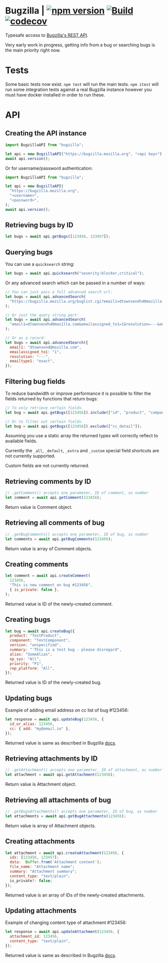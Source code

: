 # Bugzilla | [![npm version](https://badgen.net/npm/v/bugzilla)](https://www.npmjs.com/package/bugzilla) [![Build](https://github.com/Mossop/bugzilla-ts/actions/workflows/build.yml/badge.svg)](https://github.com/Mossop/bugzilla-ts/actions/workflows/build.yml) [![codecov](https://codecov.io/gh/Mossop/bugzilla-ts/branch/main/graph/badge.svg)](https://codecov.io/gh/Mossop/bugzilla-ts)

Typesafe access to [Bugzilla's REST API](https://bugzilla.readthedocs.io/en/latest/api/index.html).

Very early work in progress, getting info from a bug or searching bugs is the main priority right
now.

# Tests

Some basic tests now exist. `npm test` will run the main tests. `npm itest` will run some
integration tests against a real Bugzilla instance however you must have docker installed
in order to run these.

# API

## Creating the API instance

```javascript
import BugzillaAPI from "bugzilla";

let api = new BugzillaAPI("https://bugzilla.mozilla.org", "<api key>");
await api.version();
```

Or for username/password authentication:

```javascript
import BugzillaAPI from "bugzilla";

let api = new BugzillaAPI(
  "https://bugzilla.mozilla.org",
  "<username>",
  "<password>",
);
await api.version();
```

## Retrieving bugs by ID

```javascript
let bugs = await api.getBugs([123456, 123457]);
```

## Querying bugs

You can use a `quicksearch` string:

```javascript
let bugs = await api.quicksearch("severity:blocker,critical");
```

Or any advanced search which can be passed in a number of ways:

```javascript
// You can just pass a full advanced search url:
let bugs = await api.advancedSearch(
  "https://bugzilla.mozilla.org/buglist.cgi?email1=dtownsend%40mozilla.com&emailassigned_to1=1&resolution=---&emailtype1=exact&list_id=15603348",
);

// Or just the query string part:
let bugs = await api.advancedSearch(
  "email1=dtownsend%40mozilla.com&emailassigned_to1=1&resolution=---&emailtype1=exact&list_id=15603348",
);

// Or as a record:
let bugs = await api.advancedSearch({
  email1: "dtownsend@mozilla.com",
  emailassigned_to1: "1",
  resolution: "---",
  emailtype1: "exact",
});
```

## Filtering bug fields

To reduce bandwidth or improve performance it is possible to filter the fields returned by functions
that return bugs:

```javascript
// To only retrieve certain fields.
let bug = await api.getBugs([123456]).include(["id", "product", "component"]);

// Or to filter out certain fields.
let bug = await api.getBugs([123456]).exclude(["cc_detail"]);
```

Assuming you use a static array the returned types will correctly reflect to available fields.

Currently the `_all`, `_default`, `_extra` and `_custom` special field shortcuts are not currently
supported.

Custom fields are not currently returned.

## Retrieving comments by ID

```javascript
// .getComment() accepts one parameter, ID of comment, as number
let comment = await api.getComment(123456);
```

Return value is Comment object.

## Retrieving all comments of bug

```javascript
// .getBugComments() accepts one parameter, ID of bug, as number
let comments = await api.getBugComments(123456);
```

Return value is array of Comment objects.

## Creating comments

```javascript
let comment = await api.createComment(
  123456,
  "This is new comment on bug #123456",
  { is_private: false },
);
```

Returned value is ID of the newly-created comment.

## Creating bugs

```javascript
let bug = await api.createBug({
  product: "TestProduct",
  component: "TestComponent",
  version: "unspecified",
  summary: "'This is a test bug - please disregard",
  alias: "SomeAlias",
  op_sys: "All",
  priority: "P1",
  rep_platform: "All",
});
```

Returned value is ID of the newly-created bug.

## Updating bugs

Example of adding email address on cc list of bug #123456:

```javascript
let response = await api.updateBug(123456, {
  id_or_alias: 123456,
  cc: { add: "my@email.io" },
});
```

Returned value is same as described in Bugzilla [docs](https://bugzilla.readthedocs.io/en/latest/api/core/v1/bug.html#update-bug).

## Retrieving attachments by ID

```javascript
// .getAttachment() accepts one parameter, ID of attachment, as number
let attachment = await api.getAttachment(123456);
```

Return value is Attachment object.

## Retrieving all attachments of bug

```javascript
// .getBugsAttachments() accepts one parameter, ID of bug, as number
let attachments = await api.getBugAttachments(123456);
```

Return value is array of Attachment objects.

## Creating attachments

```javascript
let attachment = await api.createAttachment(123456, {
  ids: [123456, 123457];
  data:  Buffer.from('Attachment content');
  file_name: "Attachment name";
  summary: "Attachment summary";
  content_type: "text/plain";
  is_private?: false;
});
```

Returned value is an array of IDs of the newly-created attachments.

## Updating attachments

Example of changing content type of attachment #123456:

```javascript
let response = await api.updateAttachment(123456, {
  attachment_id: 123456,
  content_type: "text/plain",
});
```

Returned value is same as described in Bugzilla [docs](https://bugzilla.readthedocs.io/en/latest/api/core/v1/attachment.html#update-attachment).
